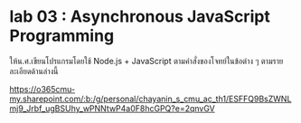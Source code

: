 # lab 03 : Asynchronous JavaScript Programming

ให้น.ศ.เขียนโปรแกรมโดยใช้ Node.js + JavaScript ตามคำสั่งของโจทย์ในข้อต่าง ๆ ตามรายละเอียดด้านล่างนี้

https://o365cmu-my.sharepoint.com/:b:/g/personal/chayanin_s_cmu_ac_th1/ESFFQ9BsZWNLmj9_Jrbf_ugBSUhy_wPNNtwP4a0F8hcGPQ?e=2qnvGV
